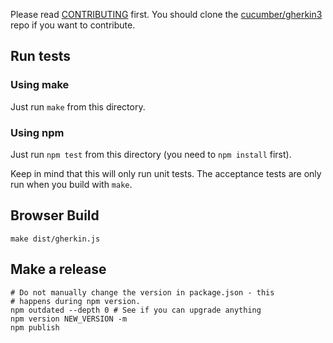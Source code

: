 Please read [CONTRIBUTING](https://github.com/cucumber/gherkin3/blob/master/CONTRIBUTING.md) first.
You should clone the [cucumber/gherkin3](https://github.com/cucumber/gherkin3) repo if you want
to contribute.

## Run tests

### Using make

Just run `make` from this directory.

### Using npm

Just run `npm test` from this directory (you need to `npm install` first).

Keep in mind that this will only run unit tests. The acceptance tests are only
run when you build with `make`.

## Browser Build

    make dist/gherkin.js

## Make a release

    # Do not manually change the version in package.json - this
    # happens during npm version.
    npm outdated --depth 0 # See if you can upgrade anything
    npm version NEW_VERSION -m
    npm publish
